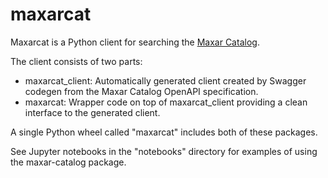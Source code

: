 # maxarcat

Maxarcat is a Python client for searching the [Maxar Catalog](https://doc.content.maxar.com).

The client consists of two parts:

* maxarcat_client:  Automatically generated client created by Swagger codegen
    from the Maxar Catalog OpenAPI specification.
* maxarcat:  Wrapper code on top of maxarcat_client providing a clean interface
    to the generated client.

A single Python wheel called "maxarcat" includes both of these packages.

See Jupyter notebooks in the "notebooks" directory for examples of using
the maxar-catalog package.
